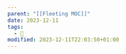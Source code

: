 ```yaml
---
parent: "[[Fleeting MOC]]"
date: 2023-12-11
tags:
  - 🦠
modified: 2023-12-11T22:03:50+01:00
---
```

